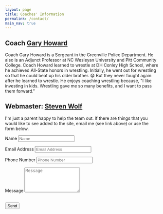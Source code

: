 ```yaml
---
layout: page
title: Coaches' Information
permalink: /contact/
main_nav: true
---
```


## Coach [Gary Howard](mailto:garyjhoward04@gmail.com)
Coach Gary Howard is a Sergeant in the Greenville Police Department. He also is an Adjunct Professor at NC Wesleyan University and Pitt Community College. Coach Howard learned to wrestle at DH Conley High School, where he achieved All-State honors in wrestling. Initially, he went out for wrestling so that he could beat up his older brother. 	&#128513; But they never fought again after he learned to wrestle. He enjoys coaching wrestling because, "I like investing in kids. Wrestling gave me so many benefits, and I want to pass them forward."

## Webmaster: [Steven Wolf](mailto:swolf1981@gmail.com)
I'm just a parent happy to help the team out. If there are things that you would like to see added to the site, email me (see link above) or use the form below.

<form name="sentMessage" id="contactForm" novalidate>
  <div class="control-group">
    <div class="form-group floating-label-form-group controls">
      <label>Name</label>
      <input type="text" class="form-control" placeholder="Name" id="name" required data-validation-required-message="Please enter your name.">
      <p class="help-block text-danger"></p>
    </div>
  </div>
  <div class="control-group">
    <div class="form-group floating-label-form-group controls">
      <label>Email Address</label>
      <input type="email" class="form-control" placeholder="Email Address" id="email" required data-validation-required-message="Please enter your email address.">
      <p class="help-block text-danger"></p>
    </div>
  </div>
  <div class="control-group">
    <div class="form-group col-xs-12 floating-label-form-group controls">
      <label>Phone Number</label>
      <input type="tel" class="form-control" placeholder="Phone Number" id="phone" required data-validation-required-message="Please enter your phone number.">
      <p class="help-block text-danger"></p>
    </div>
  </div>
  <div class="control-group">
    <div class="form-group floating-label-form-group controls">
      <label>Message</label>
      <textarea rows="5" class="form-control" placeholder="Message" id="message" required data-validation-required-message="Please enter a message."></textarea>
      <p class="help-block text-danger"></p>
    </div>
  </div>
  <br>
  <div id="success"></div>
  <div class="form-group">
    <button type="submit" class="btn btn-primary" id="sendMessageButton">Send</button>
  </div>
</form>
